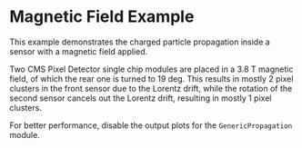 <!--
SPDX-FileCopyrightText: 2018-2022 CERN and the Allpix Squared authors
SPDX-License-Identifier: CC-BY-4.0
-->

# Magnetic Field Example

This example demonstrates the charged particle propagation inside a sensor with a magnetic field applied.

Two CMS Pixel Detector single chip modules are placed in a 3.8 T magnetic field, of which the rear one is turned to 19 deg. This results in mostly 2 pixel clusters in the front sensor due to the Lorentz drift, while the rotation of the second sensor cancels out the Lorentz drift, resulting in mostly 1 pixel clusters.

For better performance, disable the output plots for the `GenericPropagation` module.
